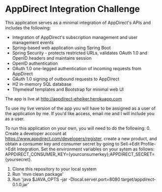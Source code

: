 AppDirect Integration Challenge
===============================

This application serves as a minimal integration of AppDirect's APIs and includes the following:
* Integration of AppDirect's subscription management and user management events
* Spring-based web application using Spring Boot
* Spring Security - protects restricted URLs, validates OAuth 1.0 and OpenID headers and maintains session
* OpenID authentication
* OAuth 1.0 one-legged authentication of incoming requests from AppDirect
* OAuth 1.0 signing of outbound requests to AppDirect
* H2 in-memory SQL database
* Thymeleaf templates and Bootstrap for minimal web UI

The app is live at http://appdirect-eheiker.herokuapp.com

To use my live version of the app you will have to be assigned as a user of the application by me. If you'd like access, email me and I will include you as a user.

To run this application on your own, you will need to do the following:
0. Create a developer account at https://www.appdirect.com/developers/register, create a new product, and obtain a consumer key and consumer secret by going to Sell->Edit Profile->Edit Integration. Set the environment variables on your sytem as follows: APPDIRECT_CONSUMER_KEY={yourconsumerkey};APPDIRECT_SECRET={yoursecret}.
1. Clone this repository to your local system
2. Run 'mvn clean package'
3. Run 'java $JAVA_OPTS -jar -Dlocal.server.port=8080 target/appdirect-0.1.0.jar'

